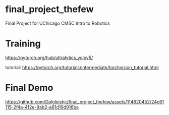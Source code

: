 # final_project_thefew
Final Project for UChicago CMSC Intro to Robotics

# Training 
https://pytorch.org/hub/ultralytics_yolov5/

tutorial: https://pytorch.org/tutorials/intermediate/torchvision_tutorial.html



# Final Demo

https://github.com/Dalgleishc/final_project_thefew/assets/114620452/24c61115-2f4a-4f2e-9ab2-a61d19d916ba


